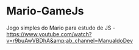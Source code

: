 # Mario-GameJs
Jogo simples do Mario para estudo de JS - https://www.youtube.com/watch?v=r9buAwVBDhA&amp;ab_channel=ManualdoDev
